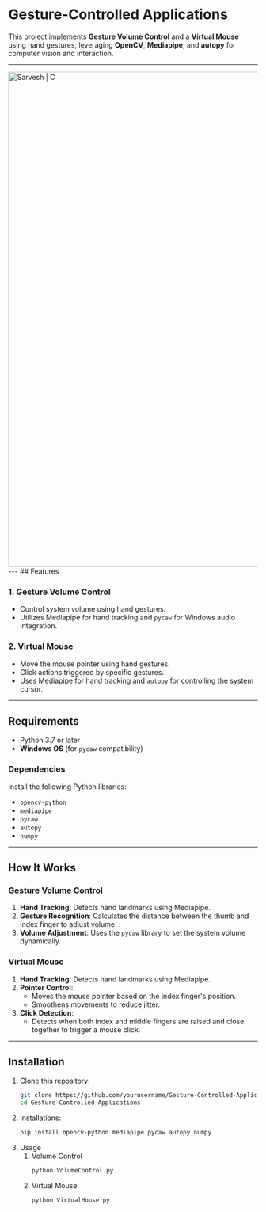 # Gesture-Controlled Applications

This project implements **Gesture Volume Control** and a **Virtual Mouse** using hand gestures, leveraging **OpenCV**, **Mediapipe**, and **autopy** for computer vision and interaction.

---
<img align="left" src="https://raw.githubusercontent.com/SarveshD7/Gesture-Volume-Control/main/HandLandmarks.png" alt="Sarvesh | C" width="1000px"/>
---
## Features

### 1. Gesture Volume Control
- Control system volume using hand gestures.
- Utilizes Mediapipe for hand tracking and `pycaw` for Windows audio integration.

### 2. Virtual Mouse
- Move the mouse pointer using hand gestures.
- Click actions triggered by specific gestures.
- Uses Mediapipe for hand tracking and `autopy` for controlling the system cursor.

---

## Requirements

- Python 3.7 or later
- **Windows OS** (for `pycaw` compatibility)

### Dependencies
Install the following Python libraries:
- `opencv-python`
- `mediapipe`
- `pycaw`
- `autopy`
- `numpy`

---

## How It Works

### Gesture Volume Control
1. **Hand Tracking**: Detects hand landmarks using Mediapipe.
2. **Gesture Recognition**: Calculates the distance between the thumb and index finger to adjust volume.
3. **Volume Adjustment**: Uses the `pycaw` library to set the system volume dynamically.

### Virtual Mouse
1. **Hand Tracking**: Detects hand landmarks using Mediapipe.
2. **Pointer Control**:
   - Moves the mouse pointer based on the index finger's position.
   - Smoothens movements to reduce jitter.
3. **Click Detection**:
   - Detects when both index and middle fingers are raised and close together to trigger a mouse click.

---

## Installation

1. Clone this repository:
   ```bash
   git clone https://github.com/yourusername/Gesture-Controlled-Applications.git
   cd Gesture-Controlled-Applications
2. Installations:
   ```bash
   pip install opencv-python mediapipe pycaw autopy numpy
3. Usage
   1. Volume Control
      ```bash
      python VolumeControl.py
   2. Virtual Mouse
      ```bash
      python VirtualMouse.py

